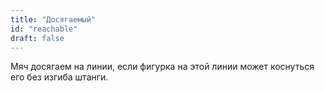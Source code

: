 ```yaml
---
title: "Досягаемый"
id: "reachable"
draft: false
---
```


Мяч досягаем на линии, если фигурка на этой 
линии может коснуться его без изгиба штанги.